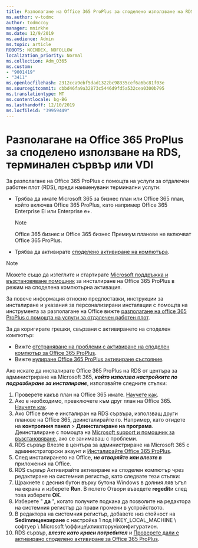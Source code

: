 ```yaml
---
title: Разполагане на Office 365 ProPlus за споделено използване на RDS, терминален сървър или VDI
ms.author: v-todmc
author: todmccoy
manager: mnirkhe
ms.date: 12/9/2019
ms.audience: Admin
ms.topic: article
ROBOTS: NOINDEX, NOFOLLOW
localization_priority: Normal
ms.collection: Adm_O365
ms.custom:
- "9001419"
- "3411"
ms.openlocfilehash: 2312cca9ebf5dad1322bc98335cef6a6bc81f03e
ms.sourcegitcommit: cbbd46fa9a32873c5446d9fd5a532cea0300b795
ms.translationtype: MT
ms.contentlocale: bg-BG
ms.lasthandoff: 12/10/2019
ms.locfileid: "39959449"
---
```

# <a name="deploying-office-365-proplus-for-shared-use-on-rds-terminal-server-or-vdi"></a>Разполагане на Office 365 ProPlus за споделено използване на RDS, терминален сървър или VDI

За разполагане на Office 365 ProPlus с помощта на услуги за отдалечен работен плот (RDS), преди наименувани терминални услуги:
- Трябва да имате Microsoft 365 за бизнес план или Office 365 план, който включва Office 365 ProPlus, като например Office 365 Enterprise Еi или Enterprise е+.
   > [!NOTE] 
   > Office 365 бизнес и Office 365 бизнес Премиум планове не включват Office 365 ProPlus.
- Трябва да активирате [споделено активиране на компютъра](https://docs.microsoft.com/DeployOffice/overview-of-shared-computer-activation-for-office-365-proplus).

> [!NOTE]
> Можете също да изтеглите и стартирате [Microsoft поддръжка и възстановяване помощник](https://aka.ms/SaRA_OfficeSCA_M365Portal) за инсталиране на Office 365 ProPlus в режим на споделена компютърна активация.

За повече информация относно предпоставки, инструкции за инсталиране и указания за персонализирани инсталации с помощта на инструмента за разполагане на Office вижте [разполагане на office 365 ProPlus с помощта на услуги за отдалечен работен плот](https://docs.microsoft.com/DeployOffice/deploy-office-365-proplus-by-using-remote-desktop-services).

За да коригирате грешки, свързани с активирането на споделен компютър:
- Вижте [отстраняване на проблеми с активиране на споделен компютър за Office 365 ProPlus](https://docs.microsoft.com/DeployOffice/troubleshoot-issues-with-shared-computer-activation-for-office-365-proplus).
- Вижте [нулиране Office 365 ProPlus активиране състояние](https://go.microsoft.com/fwlink/?linkid=2109218).

Ако искате да инсталирате Office 365 ProPlus на RDS от центъра за администриране на Microsoft 365, ***който използва настройките по подразбиране за инсталиране***, използвайте следните стъпки:

1.  Проверете какъв план на Office 365 имате. [Научете как](https://docs.microsoft.com/office365/admin/admin-overview/what-subscription-do-i-have).
2.  Ако е необходимо, превключете към друг план на Office 365. [Научете как](https://docs.microsoft.com/office365/admin/subscriptions-and-billing/switch-to-a-different-plan).
3.  Ако Office вече е инсталиран на RDS сървъра, използващ други планове на Office 365, деинсталирайте го. Например, като отидете на **контролния панел** > **Деинсталиране на програма**. Деинсталиране с помощта на [Microsoft support и помощник за възстановяване,](https://aka.ms/SARA-OfficeUninstall-Alchemy) ако се занимаваш с проблеми.
4.  RDS сървър Влезте в центъра за администриране на Microsoft 365 с администраторски акаунт и [Инсталирайте Office 365 ProPlus](https://portal.office.com/OLS/MySoftware.aspx).
5.  След инсталирането на Office, ***не отваряйте или влезте в*** приложения на Office.
6.  RDS сървър Активирайте активиране на споделен компютър чрез редактиране на системния регистър, като следвате тези стъпки:
   1. Щракнете с десния бутон върху бутона Windows в долния ляв ъгъл на екрана и изберете **Run**. В полето Отвори въведете **regedit**и след това изберете **OK**.
   2. Изберете " **да** ", когато получите подкана да позволите на редактора на системния регистър да прави промени в устройството.
   3. В редактора на системния регистър, добавете низ стойност на **Sedimлицензиране** с настройка 1 под HKEY_LOCAL_MACHINE \ софтуер \ Microsoft \оффице\кликкторун\конфигуратион.
   4. RDS сървър, ***влезте като краен потребител*** и [Проверете дали е активирано споделено активиране за Office 365 ProPlus](https://docs.microsoft.com/DeployOffice/troubleshoot-issues-with-shared-computer-activation-for-office-365-proplus#verify-that-activation-for-office-365-proplus-succeeded).

